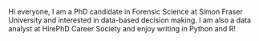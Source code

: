 Hi everyone, I am a PhD candidate in Forensic Science at Simon Fraser University and interested in data-based decision making. I am also a data analyst at HirePhD Career Society and enjoy writing in Python and R! 

<!---
momoueda/momoueda is a ✨ special ✨ repository because its `README.md` (this file) appears on your GitHub profile.
You can click the Preview link to take a look at your changes.
--->
